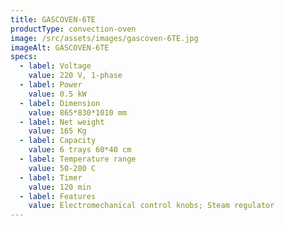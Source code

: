 ```yaml
---
title: GASCOVEN-6TE
productType: convection-oven
image: /src/assets/images/gascoven-6TE.jpg
imageAlt: GASCOVEN-6TE
specs:
  - label: Voltage
    value: 220 V, 1-phase
  - label: Power
    value: 0.5 kW
  - label: Dimension
    value: 865*830*1010 mm
  - label: Net weight
    value: 165 Kg
  - label: Capacity
    value: 6 trays 60*40 cm
  - label: Temperature range
    value: 50-280 C
  - label: Timer
    value: 120 min
  - label: Features
    value: Electromechanical control knobs; Steam regulator
---
```

